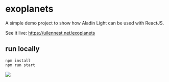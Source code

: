 # exoplanets

A simple demo project to show how Aladin Light can be used with ReactJS.

See it live: https://uilennest.net/exoplanets


## run locally
```
npm install
npm run start
```

![](https://github.com/nvermaas/exoplanets/blob/master/docs/exoplanets.jpg)